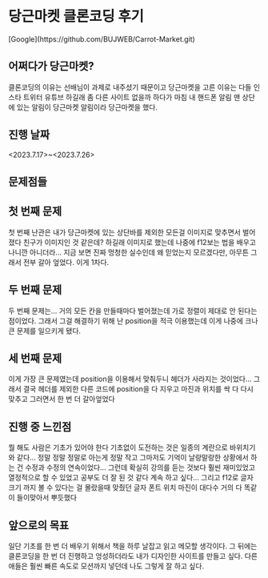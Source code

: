당근마켓 클론코딩 후기
=============
</hr>
[Google](https://github.com/BUJWEB/Carrot-Market.git)

어쩌다가 당근마켓?
-------------
</hr>
클론코딩의 이유는 선배님이 과제로 내주셨기 때문이고 
당근마켓을 고른 이유는 다들 인스타 트위터 유튜브 하길래 좀 다른 사이트 없을까 하다가 
마침 내 핸드폰 알림 맨 상단에 있는 알림이 당근마켓 알림이라 당근마켓을 했다.

진행 날짜
-------------
</hr>
<2023.7.17>~<2023.7.26>


문제점들
-------------
</hr>

첫 번째 문제
---


  첫 번째 난관은 내가 당근마켓에 있는 상단바를 제외한 모든걸 이미지로 맞추면서 벌어졌다
  친구가 이미지인 것 같은데? 하길래 이미지로 했는데 나중에 f12보는 법을 배우고 나니깐 아니더라...
  지금 보면 진짜 멍청한 실수인데 왜 믿었는지 모르겠다만, 아무튼 그래서 전부 갈아 엎었다. 이게 1차다.


두 번째 문제
---


  두 번째 문제는... 거의 모든 칸을 만들때마다 벌어졌는데 가로 정렬이 제대로 안 된다는 점이었다. 그래서 그걸 해결하기 위해 난 position을 적극 이용했는데 이게 나중에 크나큰 문제를 일으키게 됐다.


세 번째 문제
---

이게 가장 큰 문제였는데 position을 이용해서 맞춰두니 헤더가 사라지는 것이었다... 그래서 결국 헤더를 제외한 다른 코드에 position을 다 지우고 마진과 위치를 싹 다 다시 맞추고 그러면서 한 번 더 갈아엎었다

진행 중 느낀점
-------------
</hr>
뭘 해도 사람은 기초가 있어야 한다 기초없이 도전하는 것은 일종의 계란으로 바위치기와 같다...
정말 정말 정말로 아는게 정말 작고 그마저도 기억이 날랑말랑한 상황에서 하는 건 수정과 수정의 연속이었다...
그런데 확실히 강의를 듣는 것보다 훨씬 재미있었고 열정적으로 할 수 있었고 공부도 더 잘 된 것 같다
계속 하고 싶다... 그리고 f12로 글자 크기 까지 볼 수 있다는 걸 몰랐을때 맞췄던 글자 폰트 위치 마진이 대다수 거의 다 똑같이 들이맞아서 뿌듯했다


앞으로의 목표
-------------
</hr>
일단 기초를 한 번 더 배우기 위해서 책을 하루 날잡고 읽고 메모할 생각이다. 그 뒤에는 클론코딩을 한 번 더 진행하고 엉성하더라도 내가 디자인한 사이트를 만들고 싶다. 다른 애들은 훨씬 빠른 속도로 모션까지 넣던데 나도 그렇게 잘 하고 싶다.
